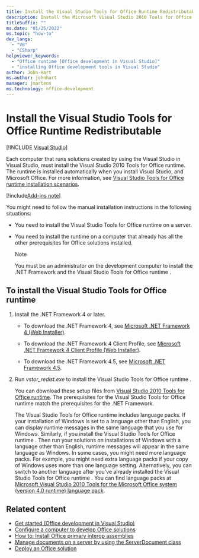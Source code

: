```yaml
---
title: Install the Visual Studio Tools for Office Runtime Redistributable
description: Install the Microsoft Visual Studio 2010 Tools for Office Runtime redistributable, and review installation requirements.
titleSuffix: ""
ms.date: "01/25/2022"
ms.topic: "how-to"
dev_langs:
  - "VB"
  - "CSharp"
helpviewer_keywords:
  - "Office runtime [Office development in Visual Studio]"
  - "installing Office development tools in Visual Studio"
author: John-Hart
ms.author: johnhart
manager: jmartens
ms.technology: office-development
---
```

# Install the Visual Studio Tools for Office Runtime Redistributable

 [!INCLUDE [Visual Studio](~/includes/applies-to-version/vs-windows-only.md)]

   Each computer that runs solutions created by using the Visual Studio in Visual Studio, must install the Visual Studio 2010 Tools for Office runtime. The runtime is installed automatically when you install Visual Studio, and Microsoft Office. For more information, see [Visual Studio Tools for Office runtime installation scenarios](../vsto/visual-studio-tools-for-office-runtime-installation-scenarios.md).

[!include[Add-ins note](includes/addinsnote.md)]

 You might need to follow the manual installation instructions in the following situations:

- You need to install the  Visual Studio Tools for Office runtime  on a server.

- You need to install the runtime on a computer that already has all the other prerequisites for Office solutions installed.

    > [!NOTE]
    > You must be an administrator on the development computer to install the .NET Framework and the  Visual Studio Tools for Office runtime .

## To install the Visual Studio Tools for Office runtime

1. Install the .NET Framework 4 or later.

    - To download the .NET Framework 4, see [Microsoft .NET Framework 4 (Web Installer)](https://www.microsoft.com/download/details.aspx?id=17851).

    - To download the .NET Framework 4 Client Profile, see [Microsoft .NET Framework 4 Client Profile (Web Installer)](https://www.microsoft.com/download/details.aspx?id=17113).

    - To download the .NET Framework 4.5, see [Microsoft .NET Framework 4.5](https://www.microsoft.com/download/details.aspx?id=30653).

2. Run *vstor_redist.exe* to install the  Visual Studio Tools for Office runtime .

     You can download these setup files from [Visual Studio 2010 Tools for Office runtime](https://go.microsoft.com/fwlink/?linkid=140384). The prerequisites for the  Visual Studio Tools for Office runtime  match the prerequisites for the .NET Framework.

     The  Visual Studio Tools for Office runtime  includes language packs. If your installation of Windows is set to a language other than English, you can display runtime messages in the same language that you use for Windows. Similarly, if you install the  Visual Studio Tools for Office runtime . Then run your solutions on installations of Windows with a language other than English, runtime messages will appear in the same language as Windows. In some cases, you might need more language packs. For example, you might need extra language packs if your copy of Windows uses more than one language setting. Alternatively, you can switch to another language after you've already installed the  Visual Studio Tools for Office runtime . You can find language packs at [Microsoft Visual Studio 2010 Tools for the Microsoft Office system (version 4.0 runtime) language pack](https://go.microsoft.com/fwlink/?LinkId=140386).

## Related content

- [Get started &#40;Office development in Visual Studio&#41;](../vsto/getting-started-office-development-in-visual-studio.md)
- [Configure a computer to develop Office solutions](../vsto/how-to-configure-a-computer-to-develop-office-solutions.md)
- [How to: Install Office primary interop assemblies](../vsto/how-to-install-office-primary-interop-assemblies.md)
- [Manage documents on a server by using the ServerDocument class](../vsto/managing-documents-on-a-server-by-using-the-serverdocument-class.md)
- [Deploy an Office solution](../vsto/deploying-an-office-solution.md)
